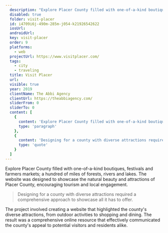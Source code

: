 ```yaml
---
  description: "Explore Placer County filled with one-of-a-kind boutiques, festivals and farmers markets; a hundred of miles of forests, rivers and lakes."
  disabled: true
  folder: visit-placer
  id: i4709i6j-490m-285m-j054-k21926542622
  iosUrl: 
  androidUrl: 
  key: visit-placer
  order: 9
  platforms: 
    - web
  projectUrl: https://www.visitplacer.com/
  tags: 
    - city
    - traveling
  title: Visit Placer
  url: 
  visible: true
  year: 2019
  clientName: The Abbi Agency
  clientUrl: https://theabbiagency.com/
  sliderFrom: 0
  sliderTo: 0
  content: [
    {
      content: 'Explore Placer County filled with one-of-a-kind boutiques, festivals and farmers markets; a hundred of miles of forests, rivers and lakes.',
      type: 'paragraph'
    },
    {
      content: 'Designing for a county with diverse attractions required a comprehensive approach to showcase all it has to offer.',
      type: 'quote'
    }
  ]
---
```


Explore Placer County filled with one-of-a-kind boutiques, festivals and farmers markets; a hundred of miles of forests, rivers and lakes. The website was designed to showcase the natural beauty and attractions of Placer County, encouraging tourism and local engagement.

> Designing for a county with diverse attractions required a comprehensive approach to showcase all it has to offer.

The project involved creating a website that highlighted the county's diverse attractions, from outdoor activities to shopping and dining. The result was a comprehensive online resource that effectively communicated the county's appeal to potential visitors and residents alike.